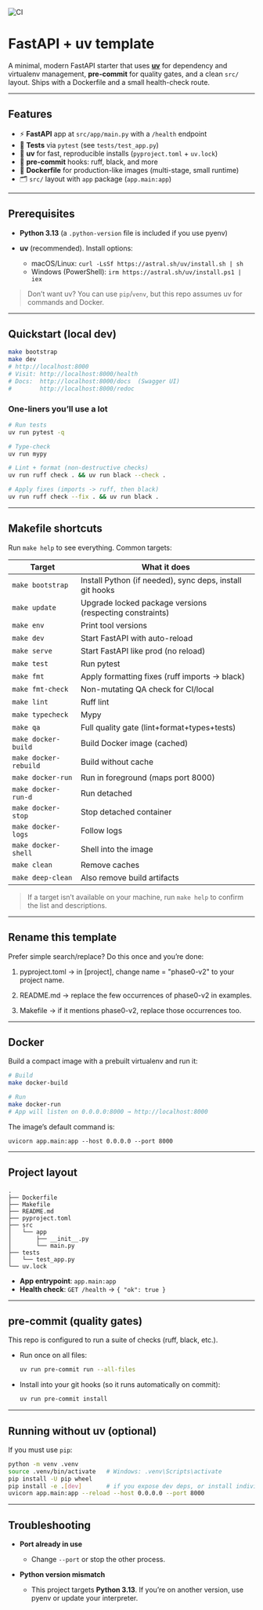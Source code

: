 ![CI](https://github.com/LoganSelner/phase0-v2/actions/workflows/ci.yml/badge.svg)

# FastAPI + uv template

A minimal, modern FastAPI starter that uses **[uv](https://github.com/astral-sh/uv)** for dependency and virtualenv management, **pre-commit** for quality gates, and a clean `src/` layout. Ships with a Dockerfile and a small health-check route.

---

## Features

* ⚡ **FastAPI** app at `src/app/main.py` with a `/health` endpoint
* 🧪 **Tests** via `pytest` (see `tests/test_app.py`)
* 🧰 **uv** for fast, reproducible installs (`pyproject.toml` + `uv.lock`)
* 🧹 **pre-commit** hooks: ruff, black, and more
* 🐳 **Dockerfile** for production-like images (multi-stage, small runtime)
* 🗂️ `src/` layout with `app` package (`app.main:app`)

---

## Prerequisites

* **Python 3.13** (a `.python-version` file is included if you use pyenv)
* **uv** (recommended). Install options:

  * macOS/Linux: `curl -LsSf https://astral.sh/uv/install.sh | sh`
  * Windows (PowerShell): `irm https://astral.sh/uv/install.ps1 | iex`

> Don’t want uv? You can use `pip`/`venv`, but this repo assumes uv for commands and Docker.

---

## Quickstart (local dev)

```bash
make bootstrap
make dev
# http://localhost:8000
# Visit: http://localhost:8000/health
# Docs:  http://localhost:8000/docs  (Swagger UI)
#        http://localhost:8000/redoc
```

### One-liners you’ll use a lot

```bash
# Run tests
uv run pytest -q

# Type-check
uv run mypy

# Lint + format (non-destructive checks)
uv run ruff check . && uv run black --check .

# Apply fixes (imports -> ruff, then black)
uv run ruff check --fix . && uv run black .

```

---

## Makefile shortcuts

Run `make help` to see everything. Common targets:

| Target                | What it does                                             |
| --------------------- | -------------------------------------------------------- |
| `make bootstrap`      | Install Python (if needed), sync deps, install git hooks |
| `make update`         | Upgrade locked package versions (respecting constraints) |
| `make env`            | Print tool versions                                      |
| `make dev`            | Start FastAPI with auto-reload                           |
| `make serve`          | Start FastAPI like prod (no reload)                      |
| `make test`           | Run pytest                                               |
| `make fmt`            | Apply formatting fixes (ruff imports → black)            |
| `make fmt-check`      | Non-mutating QA check for CI/local                       |
| `make lint`           | Ruff lint                                                |
| `make typecheck`      | Mypy                                                     |
| `make qa`             | Full quality gate (lint+format+types+tests)              |
| `make docker-build`   | Build Docker image (cached)                              |
| `make docker-rebuild` | Build without cache                                      |
| `make docker-run`     | Run in foreground (maps port 8000)                       |
| `make docker-run-d`   | Run detached                                             |
| `make docker-stop`    | Stop detached container                                  |
| `make docker-logs`    | Follow logs                                              |
| `make docker-shell`   | Shell into the image                                     |
| `make clean`          | Remove caches                                            |
| `make deep-clean`     | Also remove build artifacts                              |

> If a target isn’t available on your machine, run `make help` to confirm the list and descriptions.

---

## Rename this template

Prefer simple search/replace? Do this once and you’re done:

1. pyproject.toml → in [project], change name = "phase0-v2" to your project name.

2. README.md → replace the few occurrences of phase0-v2 in examples.

3. Makefile → if it mentions phase0-v2, replace those occurrences too.

---

## Docker

Build a compact image with a prebuilt virtualenv and run it:

```bash
# Build
make docker-build

# Run
make docker-run
# App will listen on 0.0.0.0:8000 → http://localhost:8000
```

The image’s default command is:

```
uvicorn app.main:app --host 0.0.0.0 --port 8000
```

---

## Project layout

```
.
├── Dockerfile
├── Makefile
├── README.md
├── pyproject.toml
├── src
│   └── app
│       ├── __init__.py
│       └── main.py
├── tests
│   └── test_app.py
└── uv.lock
```

* **App entrypoint**: `app.main:app`
* **Health check**: `GET /health` → `{ "ok": true }`

---

## pre-commit (quality gates)

This repo is configured to run a suite of checks (ruff, black, etc.).

* Run once on all files:

  ```bash
  uv run pre-commit run --all-files
  ```
* Install into your git hooks (so it runs automatically on commit):

  ```bash
  uv run pre-commit install
  ```


---

## Running without uv (optional)

If you must use `pip`:

```bash
python -m venv .venv
source .venv/bin/activate   # Windows: .venv\Scripts\activate
pip install -U pip wheel
pip install -e .[dev]       # if you expose dev deps, or install individually
uvicorn app.main:app --reload --host 0.0.0.0 --port 8000
```

---

## Troubleshooting

* **Port already in use**

  * Change `--port` or stop the other process.
* **Python version mismatch**

  * This project targets **Python 3.13**. If you’re on another version, use pyenv or update your interpreter.
